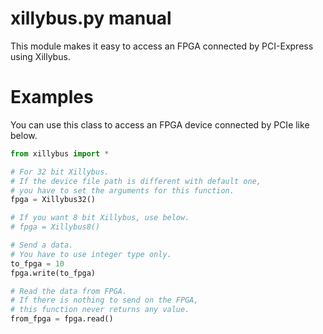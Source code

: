 xillybus.py manual
=====

This module makes it easy to access an FPGA connected by PCI-Express using Xillybus.

# Examples
You can use this class to access an FPGA device connected by PCIe like below.

```python:Example.py
from xillybus import *

# For 32 bit Xillybus.
# If the device file path is different with default one,
# you have to set the arguments for this function.
fpga = Xillybus32()

# If you want 8 bit Xillybus, use below.
# fpga = Xillybus8()

# Send a data.
# You have to use integer type only.
to_fpga = 10
fpga.write(to_fpga)

# Read the data from FPGA.
# If there is nothing to send on the FPGA,
# this function never returns any value.
from_fpga = fpga.read()
```